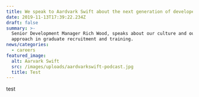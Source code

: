 ```yaml
---
title: We speak to Aardvark Swift about the next generation of developers
date: 2019-11-13T17:39:22.234Z
draft: false
summary: >-
  Senior Development Manager Rich Wood, speaks about our culture and our
  approach in graduate recruitment and training.
news/categories:
  - careers
featured_image:
  alt: Aarvark Swift
  src: /images/uploads/aardvarkswift-podcast.jpg
  title: Test
---
```

test
